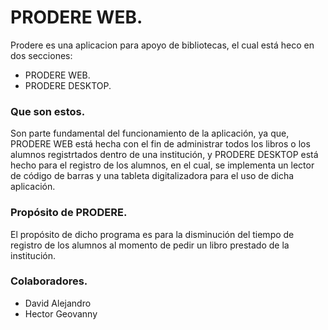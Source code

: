 # PRODERE WEB.

Prodere es una aplicacion para apoyo de bibliotecas, el cual está heco en dos secciones:
* PRODERE WEB.
* PRODERE DESKTOP.

### Que son estos.

Son parte fundamental del funcionamiento de la aplicación, ya que, PRODERE WEB está
hecha con el fin de administrar todos los libros o los alumnos registrtados dentro de una
institución, y PRODERE DESKTOP está hecho para el registro de los alumnos, en el cual, se implementa
un lector de código de barras y una tableta digitalizadora para el uso de dicha aplicación.

### Propósito de PRODERE.

El propósito de dicho programa es para la disminución del tiempo de registro de los alumnos al momento
de pedir un libro prestado de la institución.

### Colaboradores.

* David Alejandro
* Hector Geovanny